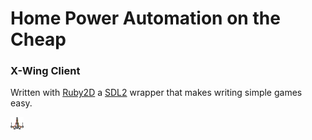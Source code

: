 # Home Power Automation on the Cheap
### X-Wing Client

Written with [Ruby2D](http://www.ruby2d.com) a [SDL2](https://www.libsdl.org) wrapper that makes writing simple games easy.

![xwing](/xwing_client/images/xwing.png)
